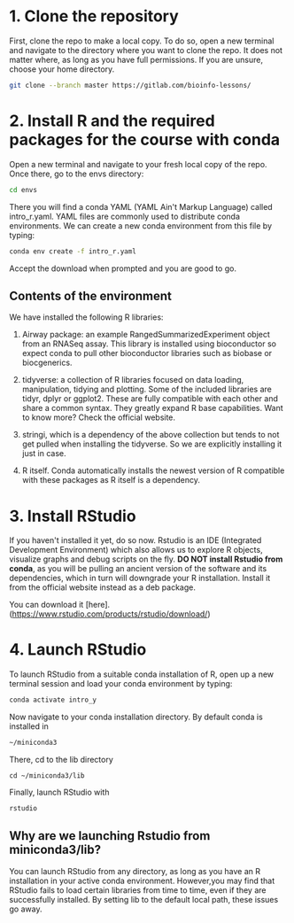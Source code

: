 # 1. Clone the repository
First, clone the repo to make a local copy. To do so, open a new terminal and navigate to
the directory where you want to clone the repo. It does not matter where, as long as you
have full permissions. If you are unsure, choose your home directory.

```bash
git clone --branch master https://gitlab.com/bioinfo-lessons/
```

# 2. Install R and the required packages for the course with conda
Open a new terminal and navigate to your fresh local copy of the repo. Once there, go to the envs directory:

```bash
cd envs
```
There you will find a conda YAML (YAML Ain't Markup Language) called intro_r.yaml.  YAML files are commonly used to distribute conda environments. We can create a new conda environment from this file by typing:

```bash
conda env create -f intro_r.yaml
```
Accept the download when prompted and you are good to go.

## Contents of the environment
We have installed the following R libraries:


1. Airway package: an example RangedSummarizedExperiment object from an RNASeq assay. This library is installed using bioconductor so expect conda to pull other bioconductor libraries such as biobase or biocgenerics.

1. tidyverse: a collection of R libraries focused on data loading, manipulation, tidying and plotting. Some of the included libraries are tidyr, dplyr or ggplot2. These are fully compatible with each other and share a common syntax. They greatly expand R base capabilities. Want to know more? Check the official website.

1. stringi, which is a dependency of the above collection but tends to not get pulled when installing the tidyverse. So we are explicitly installing it just in case.

1. R itself. Conda automatically installs the newest version of R compatible with these packages as R itself is a dependency.


# 3. Install RStudio
If you haven't installed it yet, do so now. Rstudio is an IDE (Integrated Development Environment) which also allows us to explore R objects, visualize graphs and debug scripts on the fly.  **DO NOT install Rstudio from conda**, as you will be pulling an ancient version of the software and its dependencies, which in turn will downgrade your R installation. Install it from the official website instead as a deb package.

You can download it [here].(https://www.rstudio.com/products/rstudio/download/)

# 4. Launch RStudio
To launch RStudio from a suitable conda installation of R, open up a new terminal session and load your conda environment by typing:

```bash
conda activate intro_y
```

Now navigate to your  conda installation directory. By default conda is installed in 

```bash
~/miniconda3
```

There, cd to the lib directory

```
cd ~/miniconda3/lib
```

Finally, launch RStudio with

```bash
rstudio
```

## Why are we launching Rstudio from miniconda3/lib?

You can launch RStudio from any directory, as long as you have an R installation in your active conda environment. However,you may find that RStudio fails to load
certain libraries from time to time, even if they are successfully installed. By setting lib to the default local path, these issues go away.

